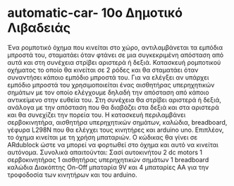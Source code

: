 # automatic-car- 10ο Δημοτικό Λιβαδειάς

Ένα ρομποτικό όχημα που κινείται στο χώρο, αντιλαμβάνεται τα εμπόδια μπροστά του,
σταματάει όταν φτάνει σε μια συγκεκριμένη απόσταση από αυτά και στη συνέχεια στρίβει αριστερά ή δεξιά. 
Κατασκευή ρομποτικού οχήματος το οποίο θα κινείται σε 2 ρόδες και θα σταματάει όταν συναντήσει κάποιο εμπόδιο μπροστά του.
Για να ελέγξει αν υπάρχει εμπόδιο μπροστά του χρησιμοποιείται ένας αισθητήρας υπερηχητικών σημάτων με τον οποίο ελέγχουμε 
δηλαδή την απόσταση από κάποιο αντικείμενο στην ευθεία του. Στη συνέχεια θα στρίβει αριστερά ή δεξιά, ανάλογα με την απόσταση
που θα διαβάζει στα δεξιά και στα αριστερά και θα συνεχίζει την πορεία του. Η κατασκευή περιλαμβάνει σερβοκινητήρα,
αισθητήρα υπερηχητικών σημάτων, καλώδια, breadboard, γέφυρα L298N που θα ελέγχει τους κινητήρες και arduino uno.
Επιπλέον, το όχημα κινείται με τη χρήση μπαταριών. Ο κώδικας θα γίνει σε ARdublock ώστε να μπορεί να φορτωθεί στο όχημα
και αυτό να κινείται αυτόνομα. Συνολικά απαιτούνται: Σασί αυτοκινήτου 2 dc motors 1 σερβοκινητήρας
1 αισθητήρας υπερηχητικών σημάτων 1 breadboard καλώδια
Διακόπτης On-Off μπαταρία 9V και 4 μπαταρίες ΑΑ για την τροφοδοσία των κινητήρων και του arduino.
